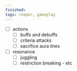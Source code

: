 ```yaml
---
finished: 
tags: reaper, gameplay
---
```


- [ ] actions
	- [ ] buffs and debuffs
	- [ ] criteria attacks
	- [ ] sacrifice aura lines
- [ ] resonance
	- [ ] juggling
	- [ ] restriction breaking - etc